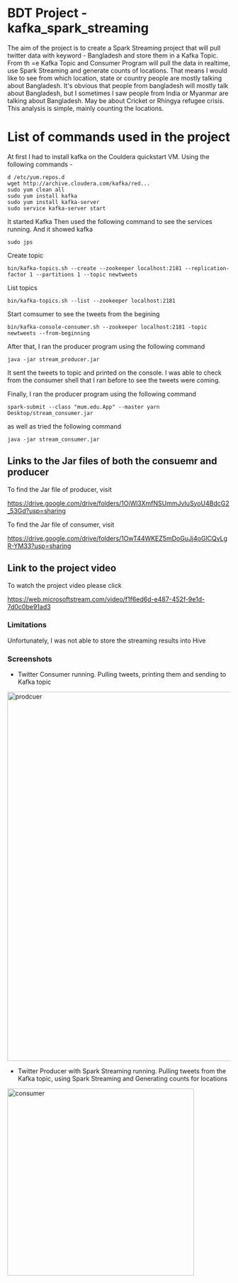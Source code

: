 # BDT Project - kafka_spark_streaming

The aim of the project is to create a Spark Streaming project that will pull twitter data with keyword - Bangladesh and store them in a Kafka Topic.
From th =e Kafka Topic and Consumer Program will pull the data in realtime, use Spark Streaming and generate counts of locations. That means I would like to see from which location, state or country people are mostly talking about Bangladesh. It's obvious that people from bangladesh will mostly talk about Bangladesh, but I sometimes I saw people from India or Myanmar are talking about Bangladesh. May be about Cricket or Rhingya refugee crisis. This analysis is simple, mainly counting the locations.

# List of commands used in the project

At first I had to install kafka on the Couldera quickstart VM. Using the following commands - 
```
d /etc/yum.repos.d 
wget http://archive.cloudera.com/kafka/red...
sudo yum clean all
sudo yum install kafka
sudo yum install kafka-server
sudo service kafka-server start 
```
It started Kafka
Then used the following command to see the services running. And it showed kafka

```
sudo jps
```
Create topic
```
bin/kafka-topics.sh --create --zookeeper localhost:2181 --replication-factor 1 --partitions 1 --topic newtweets
```
List topics
```
bin/kafka-topics.sh --list --zookeeper localhost:2181
```

Start comsumer to see the tweets from the begining
```
bin/kafka-console-consumer.sh --zookeeper localhost:2181 -topic newtweets --from-beginning
```
After that, I ran the producer program using the following command
```
java -jar stream_producer.jar
```
It sent the tweets to topic and printed on the console. I was able to check from the consumer shell that I ran before
to see the tweets were coming.

Finally, I ran the producer program using the following command

```
spark-submit --class "mum.edu.App" --master yarn  Desktop/stream_consumer.jar
```
as well as tried the following command  

```
java -jar stream_consumer.jar
```

## Links to the Jar files of both the consuemr and producer

To  find the Jar file of producer, visit

https://drive.google.com/drive/folders/1OiWl3XmfNSUmmJvIuSyoU4BdcG2_53Gd?usp=sharing


To  find the Jar file of consumer, visit

https://drive.google.com/drive/folders/1OwT44WKEZ5mDoGuJj4oGlCQvLgR-YM33?usp=sharing


## Link to the project video

To watch the project video please click 

https://web.microsoftstream.com/video/f1f6ed6d-e487-452f-9e1d-7d0c0be91ad3


### Limitations

Unfortunately, I was not able to store the streaming results into Hive

### Screenshots 

* Twitter Consumer running. Pulling tweets, printing them and sending to Kafka topic

<img width="831" alt="prodcuer" src="https://user-images.githubusercontent.com/7520167/95054947-39e52600-06b8-11eb-89be-76948abc05c7.PNG">

* Twitter Producer with Spark Streaming running. Pulling tweets from the Kafka topic, using Spark Streaming and Generating counts for locations

<img width="421" alt="consumer" src="https://user-images.githubusercontent.com/7520167/95055267-a8c27f00-06b8-11eb-9007-447d627e18c7.PNG">

